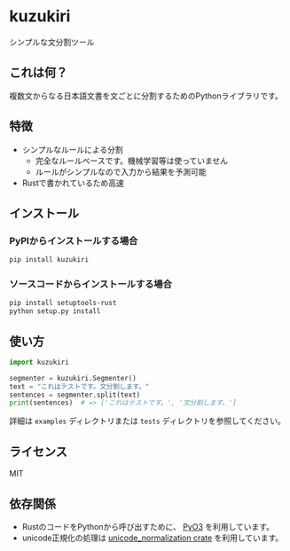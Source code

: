 # kuzukiri
シンプルな文分割ツール

## これは何？
複数文からなる日本語文書を文ごとに分割するためのPythonライブラリです。

## 特徴
* シンプルなルールによる分割
  * 完全なルールベースです。機械学習等は使っていません
  * ルールがシンプルなので入力から結果を予測可能
* Rustで書かれているため高速 

## インストール
### PyPIからインストールする場合

```bash
pip install kuzukiri
```

### ソースコードからインストールする場合

```bash
pip install setuptools-rust
python setup.py install
```

## 使い方

```python
import kuzukiri

segmenter = kuzukiri.Segmenter()
text = "これはテストです。文分割します。"
sentences = segmenter.split(text)
print(sentences)  # => ['これはテストです。', '文分割します。']
```

詳細は `examples` ディレクトリまたは `tests` ディレクトリを参照してください。

## ライセンス
MIT

## 依存関係
* RustのコードをPythonから呼び出すために、 [PyO3](https://pyo3.rs) を利用しています。
* unicode正規化の処理は [unicode_normalization crate](https://docs.rs/unicode-normalization/latest/unicode_normalization/index.html) を利用しています。
